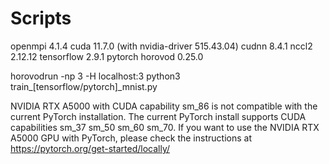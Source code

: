 # Scripts

openmpi 4.1.4
cuda 11.7.0 (with nvidia-driver 515.43.04)
cudnn 8.4.1
nccl2 2.12.12
tensorflow 2.9.1
pytorch 
horovod 0.25.0

horovodrun -np 3 -H localhost:3 python3 train_[tensorflow/pytorch]_mnist.py

NVIDIA RTX A5000 with CUDA capability sm_86 is not compatible with the current PyTorch installation.
The current PyTorch install supports CUDA capabilities sm_37 sm_50 sm_60 sm_70.
If you want to use the NVIDIA RTX A5000 GPU with PyTorch, please check the instructions at https://pytorch.org/get-started/locally/
